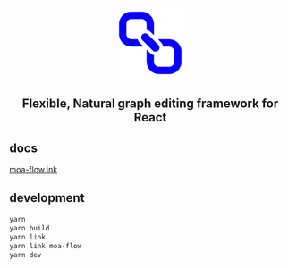<p align="center">
<img src="/public/logo.svg" width="128" height="128">
</p>
<h2 align="center">Flexible, Natural graph editing framework for React</h2>

## docs

[moa-flow.ink](https://moa-flow.ink)

## development

```
yarn
yarn build
yarn link
yarn link moa-flow
yarn dev
```
